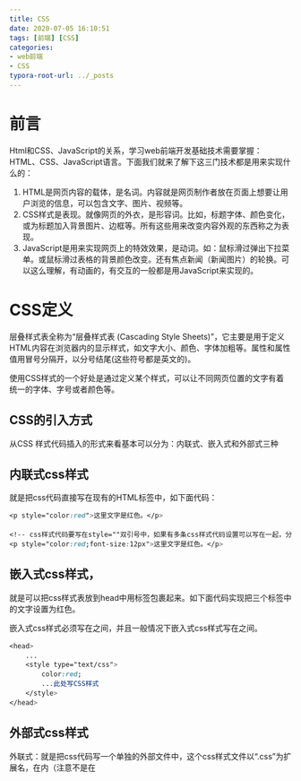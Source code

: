 ```yaml
---
title: CSS
date: 2020-07-05 16:10:51
tags: [前端] [CSS]
categories: 
- web前端
- CSS
typora-root-url: ../_posts
---
```


# 前言

Html和CSS、JavaScript的关系，学习web前端开发基础技术需要掌握：HTML、CSS、JavaScript语言。下面我们就来了解下这三门技术都是用来实现什么的：

1. HTML是网页内容的载体，是名词。内容就是网页制作者放在页面上想要让用户浏览的信息，可以包含文字、图片、视频等。
2. CSS样式是表现。就像网页的外衣，是形容词。比如，标题字体、颜色变化，或为标题加入背景图片、边框等。所有这些用来改变内容外观的东西称之为表现。
3. JavaScript是用来实现网页上的特效效果，是动词。如：鼠标滑过弹出下拉菜单。或鼠标滑过表格的背景颜色改变。还有焦点新闻（新闻图片）的轮换。可以这么理解，有动画的，有交互的一般都是用JavaScript来实现的。

# CSS定义

层叠样式表全称为“层叠样式表 (Cascading Style Sheets)”，它主要是用于定义HTML内容在浏览器内的显示样式，如文字大小、颜色、字体加粗等。属性和属性值用冒号分隔开，以分号结尾(这些符号都是英文的)。

使用CSS样式的一个好处是通过定义某个样式，可以让不同网页位置的文字有着统一的字体、字号或者颜色等。

## CSS的引入方式

从CSS 样式代码插入的形式来看基本可以分为：内联式、嵌入式和外部式三种

## 内联式css样式

就是把css代码直接写在现有的HTML标签中，如下面代码：

```css
<p style="color:red">这里文字是红色。</p>

<!-- css样式代码要写在style=""双引号中，如果有多条css样式代码设置可以写在一起，分号隔开。如下代码：-->
<p style="color:red;font-size:12px">这里文字是红色。</p>
```

## 嵌入式css样式，

就是可以把css样式表放到head中用<style type="text/css"></style>标签包裹起来。如下面代码实现把三个<span>标签中的文字设置为红色。

嵌入式css样式必须写在<style></style>之间，并且一般情况下嵌入式css样式写在<head></head>之间。

```css
<head>
    ...
    <style type="text/css">
        color:red;
        ...此处写CSS样式
    </style>
</head>
```

## 外部式css样式

外联式：就是把css代码写一个单独的外部文件中，这个css样式文件以“.css”为扩展名，在<head>内（注意不是在<style>标签内）使用<link>标签将css样式文件链接到HTML文件内，如下面代码：

```css
<link href="base.css" rel="stylesheet" type="text/css" />
```

注意：
1、css样式文件名称以有意义的英文字母命名，如 main.css。
2、rel="stylesheet" ，type="text/css" 是固定写法不可修改。
3、<link>标签位置一般写在<head>标签之内。

如果非要写在<style>标签，可以这样

```css
<head>
    ...
    <style type="text/css">
        @import "My.css"; 此处注意.css文件的路径
    </style>
</head>
```

## 样式的应用顺序：

- 行内样式优先级最高
- 针对相同的样式属性，不同的样式属性将以合并的方式呈现
- 相同样式并且相同属性，呈现方式在<head>中的顺序决定，后面会覆盖前面属性
- !important 指定样式规则应用最优先

# CSS选择器

## 定义

CSS 规则由两个主要的部分构成：选择器，以及一条或多条声明，形式如下：

```css
selector {property: value;property: value;property: value;property: value;}
```

在{}之前的部分就是“选择器”，“选择器”指明了{}中的“样式”的作用对象，也就是“样式”作用于网页中的哪些元素

## 类型

### 基本选择器

#### 1 标签选择器

标签选择器其实就是html代码中的标签。如的<html>、<body>、<h1>、<p>、<img>。

例如下面代码：

```css
<html>
<head>
<style type="text/css">
html {color:black;}
h1 {color:blue;}
h2 {color:silver;}
</style>
</head>

<body>
<h1>这是 heading 1</h1>
<h2>这是 heading 2</h2>
<p>这是一段普通的段落。</p>
</body>
</html>
```

例如，如果您想把很多元素显示为灰色，可以使用类似如下的规则：

```css
body, h2, p, table, th, td, pre, strong, em 
{font: 28px Verdana; color: white; background: black;}
```

#### 2 类选择器

匹配所有class属性中包含info的元素，（类名不能以数字开头，类名要区分大小写。）

**在 CSS 中，类选择器以一个点号显示：**

```css
.类名 {text-align: center}
```

注意：
1、英文圆点开头
2、其中类选器名称可以任意起名（但不要起中文噢）
使用方法：

第一步：使用合适的标签把要修饰的内容标记起来，如下：

第二步：使用class="类选择器名称"，为标签设置一个类，如下：

第三步：设置类选器css样式，如下：

```css
.stress{color:red;}/*类前面要加入一个英文圆点*/
<span>胆小如鼠</span>
<span class="stress">胆小如鼠</span>
```

#### 3 ID选择器

使用id属性来调用样式，在一个网页中id值唯一（是W3C规范而不是规则，不会报错）。

语法：#ID名{样式}（ID名不能以数字开头)

```css
#Mycolor {color: yellow}
<h3 id="Mycolor">H3</h3>
```

#### 4 类和ID选择器的区别

相同点：可以应用于任何元素

不同点：

1、ID选择器只能在文档中使用一次。与类选择器不同，在一个HTML文档中，ID选择器只能使用一次，而且仅一次。而类选择器可以使用多次。

```css
下面代码是正确的：
<p>三年级时，我还是一个<span class="stress">胆小如鼠</span>的小女孩，上课从来不敢回答老师提出的问题，生怕回答错了老师会批评我。就一直没有这个<span class="stress">勇气</span>来回答老师提出的问题。</p>

<!--而下面代码是错误的：-->
 <p>三年级时，我还是一个<span id="stress">胆小如鼠</span>的小女孩，上课从来不敢回答老师提出的问题，生怕回答错了老师会批评我。就一直没有这个<span id="stress">勇气</span>来回答老师提出的问题。</p>
```

2、可以使用类选择器词列表方法为一个元素同时设置多个样式。我们可以为一个元素同时设多个样式，但只可以用类选择器的方法实现，ID选择器是不可以的（不能使用 ID 词列表）。

```css
<!--下面的代码是正确的-->
.stress{
    color:red;
}
.bigsize{
    font-size:25px;
}
<p>到了<span class="stress bigsize">三年级</span>下学期时，我们班上了一节公开课...</p>

<!--下面的代码是不正确的-->
#stressid{
    color:red;
}
#bigsizeid{
    font-size:25px;
}
<p>到了<span id="stressid bigsizeid">三年级</span>下学期时，我们班上了一节公开课...</p>
```

#### 5 通用选择器

通用选择器是功能最强大的选择器，它使用一个（*）号指定，它的作用是匹配html中任意标签元素，如下使用下面代码使用html中任意标签元素字体颜色全部设置为红色：

```css
* {color:red;}
```

### 属性选择器

![image-20200705184339230](/../images/CSS/image-20200705184339230.png)

````css
1.[title] & P[title]
        设置所有具有title属性的标签元素；
        设置所有具有title属性的P标签元素。
[title]
{color: yellow;}
p[title]
    {color: yellow;}
<div title>hello</div>
<p title>hello</p>
2.[title=mk]
        设置所有title属性等于“mk”的标签元素。 
[title="mk"]
{color: yellow;}
<p title="mk">mk</p>
    
2.[title~=mk]
　　设置所有title属性具有多个空格分隔的值、其中一个值等于“mk”的标签元素。
[title~="mk"]
{color: yellow;}
  
<p title="mk Jenny">Mk</p>
<p title="Jenny mk">Mk</p>
    
 4.[title|=mk]
        设置所有title属性具有多个连字号分隔（hyphen-separated）的值、其中一个值以"mk"开头的标签元素。
        例：lang属性："en"、"en-us"、"en-gb"等等
[title|="mk"]
{color: yellow;}
  
<p title="mk-Jenny">mk</p>
 5.[title^=Nick]
        设置属性值以指定值开头的每个标签元素。
[title^="mk"]
    {color: yellow;}
<p title="mkJenny">mk</p>
    
 6.[title$=Nick]
        设置属性值以指定值结尾的每个标签元素。
[title$="mk"]
    {color: yellow;}
<p title="Jenny mk">mk</p>
    
 7.[title*=Nick]
        设置属性值中包含指定值的每个元素
[title*="mk"]
    {color: yellow;}
<p title="SmkJenny">mk</p>
````

### 组合选择器

#### 1 多元素组合选择器

同时匹配两个或多个标签，用逗号隔开

```css
p，a，div{color: yellow;}
<p>段落</p>
<a>link</a>
<div>kuai</div>
```

#### 2 后代元素选择器

 **后代选择器（descendant selector）又称为包含选择器。后代选择器可以选择作为某元素后代的元素。**

```css
匹配所有div标签里嵌套的P标签，之间用空格分隔。
div p {color: yellow;}
  
<div>
    <p>pppppp</p>
    <div>
        <p>pppppp</p>
    </div>
</div>
```

#### 3 子代元素选择器

　**与后代选择器相比，子元素选择器（Child selectors）只能选择作为某元素子元素的元素。**　

即，它不能选择多重嵌套的子标签进行样式更改，只能更改指定的嵌套位置。

```css
匹配所有div标签里嵌套的子P标签，之间用>分隔。
div > p {color: yellow;}
  
<div>
    <p>div</p>
    <p>div</p>
</div>
```

#### 4 毗邻元素选择器

　　 匹配所有紧随div标签之后的同级标签P，之间用+分隔（只能匹配一个）。

```css
div + p {color: yellow;}
  
<div>div</div>
<p>ppp</p>
```

### 伪类选择器：

它允许给html不存在的标签设置样式，比如给html中一个标签元素鼠标滑过的状态设置字体颜色：

```css
a:hover{color:red;}
这行代码会使被<a></a>标签包裹的文字内容中的“胆小如鼠”字体颜色在鼠标滑过时变为红色
```

**1. link、hover、active、visited**

-  a:link（未访问的链接状态）,用于定义了常规的链接状态。 
-  a:visited（已访问过的链接状态）,可以看出已经访问过的链接。
-  a:hover（鼠标放在链接上的状态）,用于产生视觉效果。
-  a:active（在链接上按下鼠标时的状态）。

当为链接的不同状态设置样式时，请按照以下次序规则：

- a:hover 必须位于 a:link 和 a:visited 之后
- a:active 必须位于 a:hover 之后

**2.** **before、after**

- P:before 在每个<p>元素的内容之前插入内容;
- P:after 在每个<p>元素的内容之后插入内容。

# 常用的属性

## 1. 颜色属性：

### **color**

- HEX（十六进制色：color: #FFFF00 --> 缩写：#FF0）
- RGB（红绿蓝，使用方式：color:rgb(255,255,0)或者color:rgb(100%,100%,0%)）
- RGBA（红绿蓝透明度，A是透明度在0~1之间取值。使用方式：color:rgba(255,255,0,0.5)）
- HSL（CSS3有效,H表示色调，S表示饱和度，L表示亮度，使用方式：color:hsl(360,100%,50%)）
- HSLA（和HSL相似，A表示Alpha透明度，取值0~1之间。）

### **transparent**

- 全透明，使用方式：color: transparent

### **opacity**

- 元素的透明度，语法：opacity: 0.5;
- 属性值在0.0到1.0范围内，0表示透明，1表示不透明。
- filter滤镜属性（只适用于早期的IE浏览器，语法：filter:alpha(opacity:20);）。

## 2. 字体属性:

![image-20200705203844882](/../images/CSS/image-20200705203844882.png)

###  **font-style: 用于规定斜体文本**

- normal  文本正常显示
- italic  文本斜体显示
- oblique  文本倾斜显示

###  **font-weight: 设置文本的粗细**

- normal（默认）
- bold（加粗）
- bolder（相当于<strong>和<b>标签）
- lighter （常规）
- 100 ~ 900 整百（400=normal，700=bold）

###  **font-size: 设置字体的大小**

- 默认值：medium
- <absolute-size>可选参数值：xx-small、 x-small、 small、 medium、 large、 x-large、 xx-large
- <relative-size>相对于父标签中字体的尺寸进行调节。可选参数值：smaller、 larger
- <percentage>百分比指定文字大小。
- <length>用长度值指定文字大小，不允许负值。

### **font-family：字体名称**

- 使用逗号隔开多种字体（优先级从前向后，如果系统中没有找到当前字体，则往后面寻找）

### **font：简写属性**

- 语法：font：字体大小/行高 字体;（字体要在最后）

## 3. 文本属性:

![image-20200705203626058](/../images/CSS/image-20200705203626058.png) 

###  **white-space: 设置元素中空白的处理方式**

- normal：默认处理方式。
- pre：保留空格，当文字超出边界时不换行
- nowrap：不保留空格，强制在同一行内显示所有文本，直到文本结束或者碰到br标签
- pre-wrap：保留空格，当文字碰到边界时换行
- pre-line：不保留空格，保留文字的换行，当文字碰到边界时换行

### **direction: 规定文本的方向** 

- ltr 默认，文本方向从左到右。
- rtl 文本方向从右到左。

### **text-align:** **文本的水平对齐方式** 

- left
- center
- right

### **line-height:** **文本行高**

- normal 默认

### **vertical-align: \**文本\**所在行高的垂直对齐方式**

- baseline 默认
- sub 垂直对齐文本的下标，和<sub>标签一样的效果
- super 垂直对齐文本的上标，和<sup>标签一样的效果
- top 对象的顶端与所在容器的顶端对齐
- text-top 对象的顶端与所在行文字顶端对齐
- middle 元素对象基于基线垂直对齐
- bottom 对象的底端与所在行的文字底部对齐
- text-bottom 对象的底端与所在行文字的底端对齐

###  **text-indent: 文本缩进**

###  **letter-spacing: 添加字母之间的空白**

###  **word-spacing: 添加每个单词之间的空白**

###  **text-transform: 属性控制文本的大小写**

- capitalize 文本中的每个单词以大写字母开头。
- uppercase 定义仅有大写字母。
- lowercase 定义仅有小写字母。

###  **text-overflow:** **文本溢出样式**

- clip 修剪文本。
- ellipsis 显示省略符号...来代表被修剪的文本。
- string 使用给定的字符串来代表被修剪的文本

### **text-decoration: 文本的装饰**

- none 默认。
- underline 下划线。
- overline 上划线。
- line-through 中线。

### **text-shadow：文本阴影**

- 第一个参数是左右位置
- 第二个参数是上下位置
- 第三个参数是虚化效果
- 第四个参数是颜色
- text-shadow: 5px 5px 5px #888;

### **word-wrap：自动换行**

- word-wrap: break-word;

## 4. 背景属性

![image-20200705203749036](/../images/CSS/image-20200705203749036.png)

###  **background-color:** **背景颜色**

###  **background-image 设置图像为背景**

- url("http://images.cnblogs.com/cnblogs_com/suoning/845162/o_ns.png");  图片地址

- background-image:linear-gradient(green,blue,yellow,red,black); 颜色渐变效果

###  **background-position 设置背景图像的位置坐标**

- background-position: center center; 图片置中，x轴center，y轴center
- 1px -195px  截取图片某部分，分别代表坐标x，y轴

###  **background-repeat 设置背景图像不重复平铺**

- - no-repeat 设置图像不重复，常用
  - round 自动缩放直到适应并填充满整个容器
  - space 以相同的间距平铺且填充满整个容器

### **background-attachment 背景图像是否固定或者随着页面的其余部分滚动**

###  **background 简写**

- background: url("o_ns.png") no-repeat 0 -196px;
- background: url("o_ns.png") no-repeat center bottom 15px;
- background: url("o_ns.png") no-repeat left 30px bottom 15px;

## 5. 列表属性

![image-20200705204458622](/../images/CSS/image-20200705204458622.png)

###  **list-style-type: 列表项标志的类型**

- none 去除标志
- decimal-leading-zero;  02.
- square;  方框
- circle;  空心圆
- upper-alph; & disc; 实心圆

###  **list-style-image：将图象设置为列表项标志**

###  **list-style-position：列表项标志的位置**

- inside
- outside

###  **list-style：缩写**

## 页面布局：

### 1. 边框

![image-20200705204716733](/../images/CSS/image-20200705204716733.png)

###  **border-style：边框样式**

- solid 默认，实线
- double 双线
- dotted 点状线条
- dashed 虚线

### border-color：边框颜色

###  **border-width：边框宽度**

###  **border-radius：圆角**

- 1个参数：四个角都应用
- 2个参数：第一个参数应用于 左上、右下；第二个参数应用于 左下、右上
- 3个参数：第一个参数应用于 左上；第二个参数应用于 左下、右上；第三个参数应用于右下
- 4个参数：左上、右上、右下、左下（顺时针

###  **border: 简写**

- border: 2px yellow solid;

### **box-shadow：边框阴影**

- 第一个参数是左右位置
- 第二个参数是上下位置
- 第三个参数是虚化效果
- 第四个参数是颜色
- box-shadow: 10px 10px 5px #888;

# 不常用的属性：

查看官方文档对应属性

# CSS的继承、层叠和特殊性。
## 1继承性
CSS的某些样式是具有继承性的，那么什么是继承呢？继承是一种规则，它允许样式不仅应用于某个特定html标签元素，而且应用于其后代。比如下面代码：如某种颜色应用于p标签，这个颜色设置不仅应用p标签，还应用于p标签中的所有子元素文本，这里子元素为span标签。
但注意有一些css样式是不具有继承性的。如border:1px solid red;

## 2权值

根据权值来判断使用哪个css样式。浏览器是根据权值来判断使用哪种css样式的，权值高的就使用哪种css样式。下面是权值的规则：
标签的权值为1，类选择符的权值为10，ID选择符的权值最高为100。例如下面的代码：

```css
p{color:red;} /*权值为1*/
p span{color:green;} /*权值为1+1=2*/
.warning{color:white;} /*权值为10*/
p span.warning{color:purple;} /*权值为1+1+10=12*/
#footer .note p{color:yellow;} /*权值为100+10+1=111*/
```


注意：还有一个权值比较特殊--继承也有权值但很低，有的文献提出它只有0.1，所以可以理解为继承的权值最低

## 3层叠
我们来思考一个问题：如果在html文件中对于同一个元素可以有多个css样式存在并且这多个css样式具有相同权重值怎么办？好，这一小节中的层叠帮你解决这个问题。
层叠就是在html文件中对于同一个元素可以有多个css样式存在，当有相同权重的样式存在时，会根据这些css样式的前后顺序来决定，处于最后面的css样式会被应用。
所以前面的css样式优先级就不难理解了：
内联样式表（标签内部）> 嵌入样式表（当前文件中）> 外部样式表（外部文件中）。

## 4重要性

我们在做网页代码的时，有些特殊的情况需要为某些样式设置具有最高权值，怎么办？这时候我们可以使用!important来解决。
如下代码：

```css
p{color:red!important;}
p{color:green;}
<p class="first">三年级时，我还是一个<span>胆小如鼠</span>的小女孩。</p>
```

这时 p 段落中的文本会显示的red红色。注意：!important要写在分号的前面

# CSS盒模型
## 1元素分类

在讲解CSS布局之前，我们需要提前知道一些知识，在CSS中，html中的标签元素大体被分为三种不同的类型：

块状元素、内联元素和内联块状元素。

````css
常用的块状元素有：
<div>、<p>、<h1>...<h6>、<ol>、<ul>、<dl>、<table>、<address>、<blockquote> 、<form>
常用的内联元素有：
<a>、<span>、<br>、<i>、<em>、<strong>、<label>、<q>、<var>、<cite>、<code>
常用的内联块状元素有：
<img>、<input>
````

## 2元素分类--块级元素

什么是块级元素？在html中< div>、 < p>、< h1>、< form>、< ul> 和 < li>就是块级元素。设置display:block就是将元素显示为块级元素。如下代码就是将行内元素a转换为块状元素，从而使用a元素具有块状元素特点。
a{display:block;}
块级元素特点：
1、每个块级元素都从新的一行开始，并且其后的元素也另起一行。（一个块级元素独占一行）
2、元素的高度、宽度、行高以及顶和底边距都可设置。
3、元素宽度在不设置的情况下，是它本身父容器的100%（和父元素的宽度一致），除非设定一个宽度。

## 3元素分类--行内元素

在html中，< span>、< a>、< label>、< input>、 < img>、 < strong> 和< em>就是典型的行内元素（inline）元素。当然块状元素也可以通过代码display:inline将元素设置为行内元素。
行内元素特点：
1、和其他元素都在一行上；
2、元素的高度、宽度、行高及顶部和底部边距不可设置；
3、元素的宽度就是它包含的文字或图片的宽度，不可改变。

## 4元素分类--内联块状元素

内联块状元素（inline-block）就是同时具备内联元素、块状元素的特点，代码display:inline-block就是将元素设置为内联块状元素。(css2.1新增)，< img>、< input>标签就是这种内联块状标签。
inline-block元素特点：
1、和其他元素都在一行上；
2、元素的高度、宽度、行高以及顶和底边距都可设置。

# CSS框模型

**CSS 框模型 (Box Model) 规定了元素框处理元素内容、[内边距]、[边框]和 [外边距]的方式。**

元素框的最内部分是实际的内容，直接包围内容的是内边距。内边距呈现了元素的背景。内边距的边缘是边框。边框以外是外边距，外边距默认是透明的，因此不会遮挡其后的任何元素。

**提示：**背景应用于由内容和内边距、边框组成的区域。

内边距、边框和外边距都是可选的，默认值是零。但是，许多元素将由用户代理样式表设置外边距和内边距。可以通过将元素的 margin 和 padding 设置为零来覆盖这些浏览器样式。这可以分别进行，也可以使用通用选择器对所有元素进行设

![image-20200705211243112](/../images/CSS/image-20200705211243112.png)

![image-20200705212214750](/../images/CSS/image-20200705212214750.png)

```css
盒模型--边框（一）
盒子模型的边框就是围绕着内容及补白的线，这条线你可以设置它的粗细、样式和颜色(边框三个属性)。
如下面代码为div来设置边框粗细为2px、样式为实心的、颜色为红色的边框：
div{
    border:2px  solid  red;
}
上面是border代码的缩写形式，可以分开写：
div{
    border-width:2px;
    border-style:solid;
    border-color:red;
}
注意：
1、border-style（边框样式）常见样式有：
dashed（虚线）| dotted（点线）| solid（实线）。
2、border-color（边框颜色）中的颜色可设置为十六进制颜色，如:
border-color:#888;//前面的#号不要忘掉。


盒模型--边框（二）
现在有一个问题，如果有想为p标签单独设置下边框，而其它三边都不设置边框样式怎么办呢？css样式中允许只为一个方向的边框设置样式：
div{border-bottom:1px solid red;}
同样可以使用下面代码实现其它三边上、右、左边框的设置：
border-top:1px solid red;
border-right:1px solid red; 
border-left:1px solid red;

盒模型--边界
元素与其它元素之间的距离可以使用边界（margin）来设置。边界也是可分为上、右、下、左。如下代码：
div{margin:20px 10px 15px 30px;}
也可以分开写：
div{
   margin-top:20px;
   margin-right:10px;
   margin-bottom:15px;
   margin-left:30px;
}
如果上下左右的边界都为10px;可以这么写：
div{ margin:10px;}
如果上下边界一样为10px，左右一样为20px，可以这么写：
div{ margin:10px 20px;}
总结一下：padding和margin的区别，padding在边框里，margin在边框外。


盒模型--填充
元素内容与边框之间是可以设置距离的，称之为填充。填充也可分为上、右、下、左。如下代码：
div{padding:20px 10px 15px 30px;}
顺序一定不要搞混。可以分开写上面代码：
div{
   padding-top:20px;
   padding-right:10px;
   padding-bottom:15px;
   padding-left:30px;
}
如果上、右、下、左的填充都为10px;可以这么写
div{padding:10px;}
如果上下填充一样为10px，左右一样为20px，可以这么写：
div{padding:10px 20px;}
```

```css
盒模型代码简写
还记得在讲盒模型时外边距(margin)、内边距(padding)和边框(border)设置上下左右四个方向的边距是按照顺时针方向设置的：上右下左。具体应用在margin和padding的例子如下：
margin:10px 15px 12px 14px;/*上设置为10px、右设置为15px、下设置为12px、左设置为14px*/
通常有下面三种缩写方法:
1、如果top、right、bottom、left的值相同，如下面代码：
margin:10px 10px 10px 10px;
可缩写为：
margin:10px;
2、如果top和bottom值相同、left和 right的值相同，如下面代码：
margin:10px 20px 10px 20px;
可缩写为：
margin:10px 20px;
3、如果left和right的值相同，如下面代码：
margin:10px 20px 30px 20px;
可缩写为：
margin:10px 20px 30px;
注意：padding、border的缩写方法和margin是一致的。
```

```css
颜色值缩写
关于颜色的css样式也是可以缩写的，当你设置的颜色是16进制的色彩值时，如果每两位的值相同，可以缩写一半。
例子1：
p{color:#000000;}
可以缩写为：
p{color: #000;}
例子2：
p{color: #336699;}
可以缩写为：
p{color: #369;}
```

# CSS布局模型(定位)

清楚了CSS 盒模型的基本概念、 盒模型类型， 我们就可以深入探讨网页布局的基本模型了。CSS包含3种基本的布局模型，用英文概括为：Flow、Layer 和 Float。
在网页中，元素有三种布局模型：
1、流动模型（Flow）
2、浮动模型 (Float)
3、层模型（Layer）

## 1流动模型（一）

流动（Flow）：自上而下。
先来说一说流动模型，流动（Flow）是默认的网页布局模式。也就是说网页在默认状态下的 HTML 网页元素都是根据流动模型来分布网页内容的。
流动布局模型具有2个比较典型的特征：


第一点，块状元素都会在所处的包含元素内自上而下按顺序垂直延伸分布，因为在默认状态下，块状元素的宽度都为100%。实际上，块状元素都会以行的形式占据位置。如右侧代码编辑器中三个块状元素标签(div，h1，p)宽度显示为100%。

第二点，在流动模型下，内联元素都会在所处的包含元素内从左到右水平分布显示。（内联元素可不像块状元素这么霸道独占一行）

## 2浮动模型（二）

块状元素这么霸道都是独占一行，如果现在我们想让两个块状元素并排显示，怎么办呢？不要着急，设置元素浮动就可以实现这一愿望。任何元素在默认情况下是不能浮动的，但可以用CSS定义为浮动，如div、p、table、img等元素都可以被定义为浮动。如下代码可以实现两个div元素一行显示。

```css
div{
    width:200px;
    height:200px;
    border:2px red solid;
    float:left;
}
<div id="div1"></div>
<div id="div2"></div>
```


注意：设置浮动的同时一定要先设置块状元素的宽度，且需要浮动的几个元素宽度加起来一定要小于容器元素的宽度。

## 3什么是层模型？
什么是层布局模型？层布局模型就像是图像软件PhotoShop中非常流行的图层编辑功能一样，每个图层能够精确定位操作，但在网页设计领域，由于网页大小的活动性，层布局没能受到热捧。但是在网页上局部使用层布局还是有其方便之处的。下面我们来学习一下html中的层布局。
如何让html元素在网页中精确定位，就像图像软件PhotoShop中的图层一样可以对每个图层能够精确定位操作。CSS定义了一组定位（positioning）属性来支持层布局模型。
层模型有三种形式：
1、绝对定位(position: absolute)
2、相对定位(position: relative)
3、固定定位(position: fixed)

```css
CSS position 属性
通过使用 position 属性，我们可以选择 4 种不同类型的定位，这会影响元素框生成的方式。

position 属性值的含义：
static
元素框正常生成。块级元素生成一个矩形框，作为文档流的一部分，行内元素则会创建一个或多个行框，置于其父元素中。
relative
元素框偏移某个距离。元素仍保持其未定位前的形状，它原本所占的空间仍保留。
absolute
元素框从文档流完全删除，并相对于其包含块定位。包含块可能是文档中的另一个元素或者是初始包含块。元素原先在正常文档流中所占的空间会关闭，就好像元素原来不存在一样。元素定位后生成一个块级框，而不论原来它在正常流中生成何种类型的框。
fixed
元素框的表现类似于将 position 设置为 absolute，不过其包含块是视窗本身。
```

1，层模型--绝对定位（相对于父类）
如果想为元素设置层模型中的绝对定位，需要设置position:absolute(表示绝对定位)，这条语句的作用将元素从文档流中拖出来，然后使用left、right、top、bottom属性相对于其最接近的一个具有定位属性的父包含块进行绝对定位。如果不存在这样的包含块，则相对于body元素，即相对于浏览器窗口。
如下面代码可以实现div元素相对于浏览器窗口向右移动100px，向下移动50px。

```css
div{
    width:200px;
    height:200px;
    border:2px red solid;
    position:absolute;
    left:100px;
    top:50px;
}
<div id="div1"></div>
```

2，层模型--相对定位（相对于以前）
如果想为元素设置层模型中的相对定位，需要设置position:relative（表示相对定位），它通过left、right、top、bottom属性确定元素在正常文档流中的偏移位置。相对定位完成的过程是首先按static(float)方式生成一个元素(并且元素像层一样浮动了起来)，然后相对于以前的位置移动，移动的方向和幅度由left、right、top、bottom属性确定，偏移前的位置保留不动。
如下代码实现相对于以前位置向下移动50px，向右移动100px;

```css
#div1{
    width:200px;
    height:200px;
    border:2px red solid;
    position:relative;
    left:100px;
    top:50px;
}
<div id="div1"></div>
```

3，层模型--固定定位（相对于网页窗口）
固定住某一坐标。
fixed：表示固定定位，与absolute定位类型类似，但它的相对移动的坐标是视图（屏幕内的网页窗口）本身。由于视图本身是固定的，它不会随浏览器窗口的滚动条滚动而变化，除非你在屏幕中移动浏览器窗口的屏幕位置，或改变浏览器窗口的显示大小，因此固定定位的元素会始终位于浏览器窗口内视图的某个位置，不会受文档流动影响，这与background-attachment:fixed?属性功能相同。以下代码可以实现相对于浏览器视图向右移动100px，向下移动50px。并且拖动滚动条时位置固定不变。

```css
#div1{
    width:200px;
    height:200px;
    border:2px red solid;
    position:fixed;
    left:100px;
    top:50px;
}
<div id="div1"></div>
```

## Relative与Absolute组合使用
小伙伴们学习了12-6小节的相对定位的方法：使用position:absolute可以实现被设置元素相对于浏览器（body）设置定位以后，大家有没有想过可不可以相对于其它元素进行定位呢？答案是肯定的，当然可以。使用position:relative来帮忙，但是必须遵守下面规范：

1、参照定位的元素必须是相对定位元素的前辈元素：

```css
<div id="box1"><!--参照定位的元素-->
    <div id="box2">相对参照元素进行定位</div><!--相对定位元素-->
</div>
```

2、参照定位的元素必须加入position:relative;

```css
#box1{
    width:200px;
    height:200px;
    position:relative;        
}
```

3、定位元素加入position:absolute，便可以使用top、bottom、left、right来进行偏移定位了。

```css
#box2{
    position:absolute;
    top:20px;
    left:30px;         
}
```


这样box2就可以相对于父元素box1定位了(这里注意参照物就不是浏览器了，而可以自由设置了）



# 参考链接及其文档

https://blog.csdn.net/qiushi_1990/article/details/40260447?utm_medium=distribute.pc_relevant_t0.none-task-blog-BlogCommendFromMachineLearnPai2-1.nonecase&depth_1-utm_source=distribute.pc_relevant_t0.none-task-blog-BlogCommendFromMachineLearnPai2-1.nonecase

https://www.w3cschool.cn/css/dict

https://www.w3school.com.cn/cssref/pr_class_float.asp

https://www.cnblogs.com/caoyc/p/5757005.html

官方文档

链接：https://pan.baidu.com/s/1nDuFor3KZryIjIv-4PIiHg 
提取码：x0r0